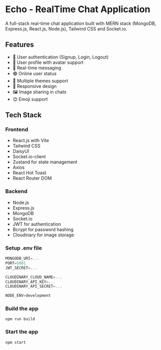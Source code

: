# Echo - RealTime Chat Application

A full-stack real-time chat application built with MERN stack (MongoDB, Express.js, React.js, Node.js), Tailwind CSS and Socket.io.

## Features

- 🔐 User authentication (Signup, Login, Logout)
- 👤 User profile with avatar support
- 💬 Real-time messaging
- 🟢 Online user status
- 🌙 Multiple themes support
- 📱 Responsive design
- 🖼️ Image sharing in chats
- 😊 Emoji support

## Tech Stack

### Frontend
- React.js with Vite
- Tailwind CSS
- DaisyUI
- Socket.io-client
- Zustand for state management
- Axios
- React Hot Toast
- React Router DOM

### Backend
- Node.js
- Express.js
- MongoDB
- Socket.io
- JWT for authentication
- Bcrypt for password hashing
- Cloudinary for image storage

### Setup .env file

```js
MONGODB_URI=...
PORT=5001
JWT_SECRET=...

CLOUDINARY_CLOUD_NAME=...
CLOUDINARY_API_KEY=...
CLOUDINARY_API_SECRET=...

NODE_ENV=development
```

### Build the app

```shell
npm run build
```

### Start the app

```shell
npm start
```